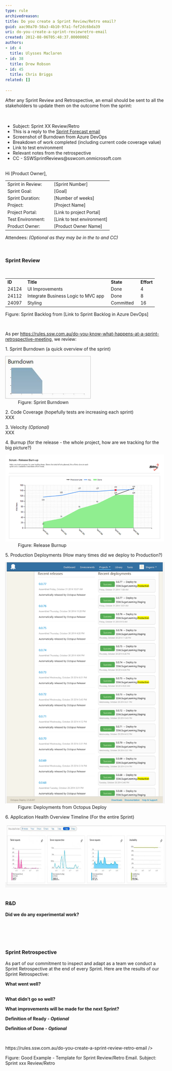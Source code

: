 ```yaml
---
type: rule
archivedreason: 
title: Do you create a Sprint Review/Retro email?
guid: aac90a70-58a3-4b10-97a1-fef2dc6bda39
uri: do-you-create-a-sprint-reviewretro-email
created: 2012-08-06T05:48:37.0000000Z
authors:
- id: 4
  title: Ulysses Maclaren
- id: 38
  title: Drew Robson
- id: 45
  title: Chris Briggs
related: []

---
```



​​After any Sprint Review and Retrospective, an email should be sent to all the stakeholders to update them on the outcome from the sprint:<br>
<br><excerpt class='endintro'></excerpt><br>
<ul><li>Subject: <Client Name> Sprint XX Review/Retro </li><li>This is a reply to the 
      <a href="/Pages/Do-you-create-a-Sprint-Forecast-email.aspx">Sprint Forecast email </a></li><li>Screenshot of Burndown from Azure DevOps<br></li><li>Breakdown of work completed (including current code coverage value)<br></li><li>Link to test environment </li><li>Relevant notes from the retrospective<br></li><li>CC - SSWSprintReviews@sswcom.onmicrosoft.com<br>​<br></li></ul><div class="greyBox"><p>Hi [Product Owner], </p><table><tbody><tr><td>Sprint in Review: </td><td>[Sprint Number]</td></tr><tr><td>Sprint Goal: </td><td>[Goal​]</td></tr><tr><td>Sprint Duration: </td><td>[Numbe​r of weeks]</td></tr><tr><td>Project: </td><td>[Project Name]</td></tr><tr><td>Project Portal: </td><td>[Link to project Portal]</td></tr><tr><td>Test Environment:     </td><td>[Link to test environment]</td></tr><tr><td>Product Owner: </td><td>[Product Owner Name]</td></tr></tbody></table><p>Attendees: 
      <em>(Optional as they may be in the to and CC)</em></p><p> <br></p><h3 class="ssw15-rteElement-H3">Sprint Review<br></h3><p> <br></p><table><tbody><tr><td> 
               <strong>ID</strong></td><td> 
               <strong>Title</strong></td><td> 
               <strong>State</strong></td><td colspan="1">​<strong>Effort</strong><br></td></tr><tr><td>24124 <br></td><td>UI Improvements<br></td><td>Done<br></td><td colspan="1">​4<br></td></tr><tr><td>24112 <br></td><td>Integrate Business Logic to MVC app  <br></td><td>Done</td><td colspan="1">​8<br></td></tr><tr><td>24097 <br></td><td>Styling<br></td><td>Committed  <br></td><td colspan="1">​16<br></td></tr></tbody></table> 
   <span class="ms-rteCustom-FigureNormal">Figure: Sprint Backlog from [Link to Sprint Backlog in Azure DevOps]</span> 
   <p> <br></p><p>As per <a href="/_layouts/15/FIXUPREDIRECT.ASPX?WebId=3dfc0e07-e23a-4cbb-aac2-e778b71166a2&TermSetId=07da3ddf-0924-4cd2-a6d4-a4809ae20160&TermId=4f02d28d-5375-4530-abcb-0b541683bcbc">https://rules.ssw.com.au/do-you-know-what-happens-at-a-sprint-retrospective-meeting​</a>, we review:</p><p>1. Sprint Burndown (a quick overview of the sprint)</p><dl class="image"><dt>
         <img src="burndown.JPG" alt="" />
      </dt><dd>Figure: Sprint Burndown</dd></dl><p>2. Code Coverage (hopefully tests are increasing each sprint)<br>XXX</p><p>3. Velocity 
      <em>(Optional)</em><br>XXX</p><p>4. Burnup (for the release - the whole project, how are we tracking for the big picture?)</p><dl class="image"><dt>
         <img alt="Release Burnup.jpg" src="Release Burnup.jpg" style="width:600px;" />
      </dt><dd>Figure: Release Burnup</dd></dl><p>5. Production Deployments (How many times did we deploy to Production?)<br></p><dl class="image"><dt>
         <img alt="production-deploy.jpg" src="production-deploy.png" style="width:600px;" />
      </dt><dd>Figure: Deployments from Octopus Deploy</dd></dl><p class="ssw15-rteElement-P">6​​. Application Health Overview Timeline (For the entire Sprint)​​<br></p><p><span style="background-color:#f5f5f5;"><img alt="Application Health Overview Timeline.png" src="Application Insights.jpg" style="margin:5px;width:800px;height:188px;" /><br></span> </p><h3 class="ssw15-rteElement-H3">R&D <br></h3><p></p><p><strong>Did we do any experimental work?<br></strong></p><p><insert details of any trial/error processes, and ensure all detail is captured as per https://rules.ssw.com.au/do-you-record-your-failures><br></p><p>​<insert details of any problems for which no solutions existed, and ensure detail is captured as per https://rules.ssw.com.au/do-you-record-your-research-under-the-pbi><br>​<br></p><h3 class="ssw15-rteElement-H3">​Sprint Retrospective<br></h3><p>As part of our commitment to inspect and adapt as a team we conduct a Sprint Retrospective at the end of every Sprint. Here are the results of our Sprint Retrospective:<br></p><p> 
      <strong>What went well?</strong><br><insert what went well from retro><br></p><p> 
      <strong>What didn’t go so well?</strong><br><insert what did not went well from retro></p><p> 
      <strong>What improvements will be made for the next Sprint?</strong><br><insert what improvements will be made for the next Sprint></p><p> 
      <strong>Definition of Ready </strong>
      <em>
         <strong>- Optional​​​​​</strong></em></p><p><insert the definition of Ready. Normally that the PBIs are Sized with Acceptance criteria added></p><p> 
      <strong>Definition of Done </strong>
      <em>
         <strong>- Optional</strong></em></p><p><insert Definition of Done. Normally that it compiles, meets the acceptance criteria, and a test please has been sent if relevant>​</p><p><This is as per the rule: 
      <a href="/_layouts/15/FIXUPREDIRECT.ASPX?WebId=3dfc0e07-e23a-4cbb-aac2-e778b71166a2&TermSetId=07da3ddf-0924-4cd2-a6d4-a4809ae20160&TermId=2a845add-b4b9-45ac-b47f-c646fe7d0c40">https://rules.ssw.com.au/do-you-create-a-sprint-review-retro-email​</a> /></p></div>
<span class="ms-rteCustom-FigureNormal">Figure: Good Example - Template for Sprint Review/Retro Email. Subject: Sprint xxx Review/Retro</span>


